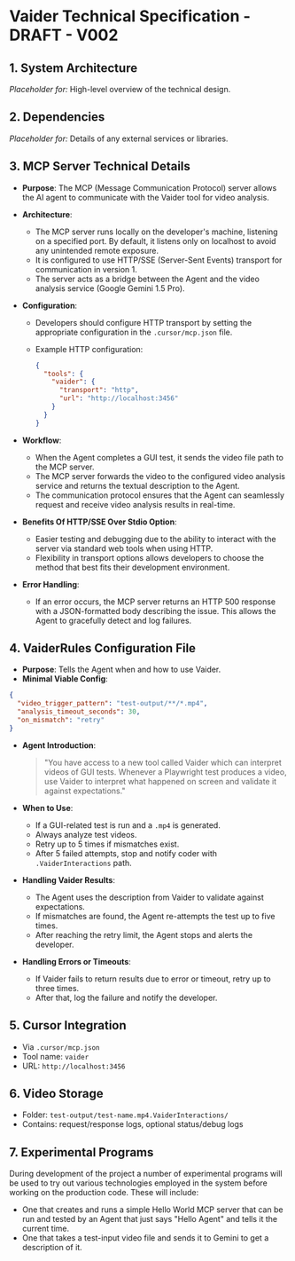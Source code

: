 # Vaider Technical Specification - DRAFT - V002

## 1. System Architecture

*Placeholder for:* High-level overview of the technical design.

## 2. Dependencies

*Placeholder for:* Details of any external services or libraries.

## 3. MCP Server Technical Details

* **Purpose**: The MCP (Message Communication Protocol) server allows the AI agent to communicate with the Vaider tool for video analysis.

* **Architecture**:

  * The MCP server runs locally on the developer's machine, listening on a specified port. By default, it listens only on localhost to avoid any unintended remote exposure.
  * It is configured to use HTTP/SSE (Server-Sent Events) transport for communication in version 1.
  * The server acts as a bridge between the Agent and the video analysis service (Google Gemini 1.5 Pro).

* **Configuration**:

  * Developers should configure HTTP transport by setting the appropriate configuration in the `.cursor/mcp.json` file.
  * Example HTTP configuration:

    ```json
    {
      "tools": {
        "vaider": {
          "transport": "http",
          "url": "http://localhost:3456"
        }
      }
    }
    ```

* **Workflow**:

  * When the Agent completes a GUI test, it sends the video file path to the MCP server.
  * The MCP server forwards the video to the configured video analysis service and returns the textual description to the Agent.
  * The communication protocol ensures that the Agent can seamlessly request and receive video analysis results in real-time.

* **Benefits Of HTTP/SSE Over Stdio Option**:

  * Easier testing and debugging due to the ability to interact with the server via standard web tools when using HTTP.
  * Flexibility in transport options allows developers to choose the method that best fits their development environment.

* **Error Handling**:

  * If an error occurs, the MCP server returns an HTTP 500 response with a JSON-formatted body describing the issue. This allows the Agent to gracefully detect and log failures.

## 4. VaiderRules Configuration File

* **Purpose**: Tells the Agent when and how to use Vaider.
* **Minimal Viable Config**:

```json
{
  "video_trigger_pattern": "test-output/**/*.mp4",
  "analysis_timeout_seconds": 30,
  "on_mismatch": "retry"
}
```

* **Agent Introduction**:

  > "You have access to a new tool called Vaider which can interpret videos of GUI tests. Whenever a Playwright test produces a video, use Vaider to interpret what happened on screen and validate it against expectations."

* **When to Use**:

  * If a GUI-related test is run and a `.mp4` is generated.
  * Always analyze test videos.
  * Retry up to 5 times if mismatches exist.
  * After 5 failed attempts, stop and notify coder with `.VaiderInteractions` path.

* **Handling Vaider Results**:

  * The Agent uses the description from Vaider to validate against expectations.
  * If mismatches are found, the Agent re-attempts the test up to five times.
  * After reaching the retry limit, the Agent stops and alerts the developer.

* **Handling Errors or Timeouts**:

  * If Vaider fails to return results due to error or timeout, retry up to three times.
  * After that, log the failure and notify the developer.

## 5. Cursor Integration

* Via `.cursor/mcp.json`
* Tool name: `vaider`
* URL: `http://localhost:3456`

## 6. Video Storage

* Folder: `test-output/test-name.mp4.VaiderInteractions/`
* Contains: request/response logs, optional status/debug logs



## 7. Experimental Programs

During development of the project a number of experimental programs will be used to try out various technologies employed in the system before working on the production code. These will include:

- One that creates and runs a simple Hello World MCP server that can be run and tested by an Agent that just says "Hello Agent" and tells it the current time.
- One that takes a test-input video file and sends it to Gemini to get a description of it.
